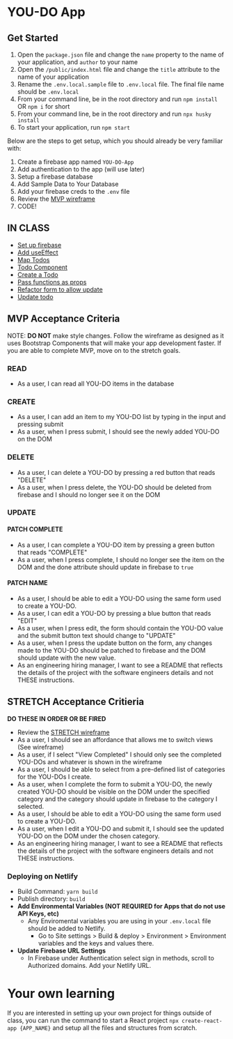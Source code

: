 # YOU-DO App

## Get Started
1. Open the `package.json` file and change the `name` property to the name of your application, and `author` to  your name
1. Open the `/public/index.html` file and change the `title` attribute to the name of your application
1. Rename the `.env.local.sample` file to `.env.local` file. The final file name should be `.env.local`
1. From your command line, be in the root directory and run `npm install` OR `npm i` for short
1. From your command line, be in the root directory and run `npx husky install`
1. To start your application, run `npm start`

Below are the steps to get setup, which you should already be very familiar with:
1. Create a firebase app named `YOU-DO-App`
2. Add authentication to the app (will use later)
3. Setup a firebase database
4. Add Sample Data to Your Database
5. Add your firebase creds to the `.env` file
6. Review the [MVP wireframe](https://www.figma.com/file/4YVF79vgSfeSj0H1G9HYDy/YOU-DO-MVP)
7. CODE!

## IN CLASS
- [Set up firebase](https://github.com/nss-evening-cohort-16/YOU-DO-react/pull/1/files)
- [Add useEffect](https://github.com/nss-evening-cohort-16/YOU-DO-react/pull/2/files)
- [Map Todos](https://github.com/nss-evening-cohort-16/YOU-DO-react/pull/3/files)
- [Todo Component](https://github.com/nss-evening-cohort-16/YOU-DO-react/pull/4/files)
- [Create a Todo](https://github.com/nss-evening-cohort-16/YOU-DO-react/pull/5/files)
- [Pass functions as props](https://github.com/nss-evening-cohort-16/YOU-DO-react/pull/7/files)
- [Refactor form to allow update](https://github.com/nss-evening-cohort-16/YOU-DO-react/pull/6/files)
- [Update todo](https://github.com/nss-evening-cohort-16/YOU-DO-react/pull/8/files)

## MVP Acceptance Criteria
NOTE: **DO NOT** make style changes. Follow the wireframe as designed as it uses Bootstrap Components that will make your app development faster. If you are able to complete MVP, move on to the stretch goals.

### READ
- As a user, I can read all YOU-DO items in the database

### CREATE
- As a user, I can add an item to my YOU-DO list by typing in the input and pressing submit
- As a user, when I press submit, I should see the newly added YOU-DO on the DOM

### DELETE
- As a user, I can delete a YOU-DO by pressing a red button that reads "DELETE"
- As a user, when I press delete, the YOU-DO should be deleted from firebase and I should no longer see it on the DOM

### UPDATE
#### PATCH COMPLETE
- As a user, I can complete a YOU-DO item by pressing a green button that reads "COMPLETE"
- As a user, when I press complete, I should no longer see the item on the DOM and the done attribute should update in firebase to `true`

#### PATCH NAME
- As a user, I should be able to edit a YOU-DO using the same form used to create a YOU-DO.
- As a user, I can edit a YOU-DO by pressing a blue button that reads "EDIT"
- As a user, when I press edit, the form should contain the YOU-DO value and the submit button text should change to "UPDATE"
- As a user, when I press the update button on the form, any changes made to the YOU-DO should be patched to firebase and the DOM should update with the new value.
- As an engineering hiring manager, I want to see a README that reflects the details of the project with the software engineers details and not THESE instructions.

## STRETCH Acceptance Critieria
**DO THESE IN ORDER OR BE FIRED**
- Review the [STRETCH wireframe](https://www.figma.com/file/ggEHuoIjQoUOLTylmQZnTK/YOU-DO-STRETCH)
- As a user, I should see an affordance that allows me to switch views (See wireframe)
- As a user, if I select "View Completed" I should only see the completed YOU-DOs and whatever is shown in the wireframe
- As a user, I should be able to select from a pre-defined list of categories for the YOU-DOs I create.
- As a user, when I complete the form to submit a YOU-DO, the newly created YOU-DO should be visible on the DOM under the specified category and the category should update in firebase to the category I selected.
- As a user, I should be able to edit a YOU-DO using the same form used to create a YOU-DO.
- As a user, when I edit a YOU-DO and submit it, I should see the updated YOU-DO on the DOM under the chosen category.
- As an engineering hiring manager, I want to see a README that reflects the details of the project with the software engineers details and not THESE instructions.

### Deploying on Netlify

- Build Command: `yarn build`
- Publish directory: `build`
- **Add Environmental Variables (NOT REQUIRED for Apps that do not use API Keys, etc)**
    - Any Enviromental variables you are using in your `.env.local` file should be added to Netlify. 
        - Go to Site settings > Build & deploy > Environment > Environment variables and the keys and values there.
- **Update Firebase URL Settings**
    - In Firebase under Authentication select sign in methods, scroll to Authorized domains. Add your Netlify URL.
# Your own learning
If you are interested in setting up your own project for things outside of class, you can run the command to start a React project `npx create-react-app {APP_NAME}` and setup all the files and structures from scratch.
